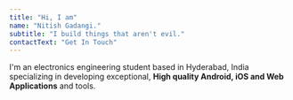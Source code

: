 ```yaml
---
title: "Hi, I am"
name: "Nitish Gadangi."
subtitle: "I build things that aren't evil."
contactText: "Get In Touch"
---
```


I'm an electronics engineering student based in Hyderabad, India specializing in developing exceptional, <strong>High quality Android, iOS and Web Applications</strong> and tools.
